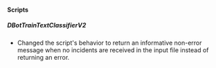 
#### Scripts

##### DBotTrainTextClassifierV2

- Changed the script's behavior to return an informative non-error message when no incidents are received in the input file instead of returning an error.
